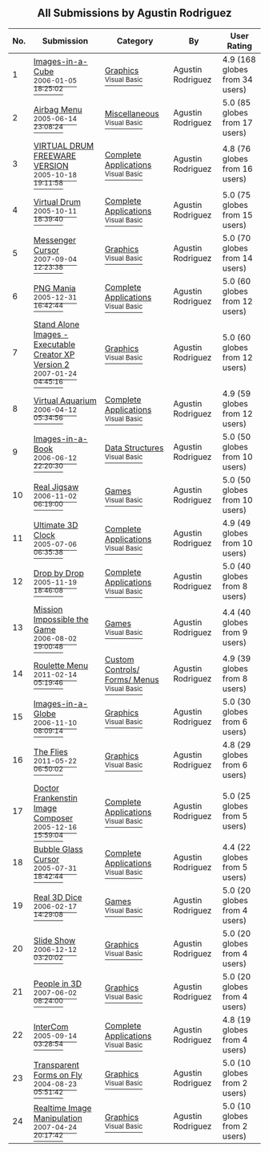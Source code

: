 ﻿<div align="center">

## All Submissions by Agustin Rodriguez

</div>

No.  | Submission | Category | By   | User Rating
---- | ---------- | -------- | ---- | -----------
1 | [Images\-in\-a\-Cube<br /><sup>2006-01-05 18:25:02</sup>](https://github.com/Planet-Source-Code/agustin-rodriguez-images-in-a-cube__1-63946) | [Graphics<br /><sup>Visual Basic</sup>](../ByCategory/graphics__1-46.md) | Agustin Rodriguez | 4.9 (168 globes from 34 users)
2 | [Airbag Menu<br /><sup>2005-06-14 23:08:24</sup>](https://github.com/Planet-Source-Code/agustin-rodriguez-airbag-menu__1-61142) | [Miscellaneous<br /><sup>Visual Basic</sup>](../ByCategory/miscellaneous__1-1.md) | Agustin Rodriguez | 5.0 (85 globes from 17 users)
3 | [VIRTUAL DRUM FREEWARE VERSION<br /><sup>2005-10-18 19:11:58</sup>](https://github.com/Planet-Source-Code/agustin-rodriguez-virtual-drum-freeware-version__1-63097) | [Complete Applications<br /><sup>Visual Basic</sup>](../ByCategory/complete-applications__1-27.md) | Agustin Rodriguez | 4.8 (76 globes from 16 users)
4 | [Virtual Drum<br /><sup>2005-10-11 18:39:40</sup>](https://github.com/Planet-Source-Code/agustin-rodriguez-virtual-drum__1-62855) | [Complete Applications<br /><sup>Visual Basic</sup>](../ByCategory/complete-applications__1-27.md) | Agustin Rodriguez | 5.0 (75 globes from 15 users)
5 | [Messenger Cursor<br /><sup>2007-09-04 12:23:38</sup>](https://github.com/Planet-Source-Code/agustin-rodriguez-messenger-cursor__1-69273) | [Graphics<br /><sup>Visual Basic</sup>](../ByCategory/graphics__1-46.md) | Agustin Rodriguez | 5.0 (70 globes from 14 users)
6 | [PNG Mania<br /><sup>2005-12-31 16:42:44</sup>](https://github.com/Planet-Source-Code/agustin-rodriguez-png-mania__1-63880) | [Complete Applications<br /><sup>Visual Basic</sup>](../ByCategory/complete-applications__1-27.md) | Agustin Rodriguez | 5.0 (60 globes from 12 users)
7 | [Stand Alone Images \- Executable Creator XP  Version 2<br /><sup>2007-01-24 04:45:16</sup>](https://github.com/Planet-Source-Code/agustin-rodriguez-stand-alone-images-executable-creator-xp-version-2__1-67630) | [Graphics<br /><sup>Visual Basic</sup>](../ByCategory/graphics__1-46.md) | Agustin Rodriguez | 5.0 (60 globes from 12 users)
8 | [Virtual Aquarium<br /><sup>2006-04-12 05:34:56</sup>](https://github.com/Planet-Source-Code/agustin-rodriguez-virtual-aquarium__1-64997) | [Complete Applications<br /><sup>Visual Basic</sup>](../ByCategory/complete-applications__1-27.md) | Agustin Rodriguez | 4.9 (59 globes from 12 users)
9 | [Images\-in\-a\-Book<br /><sup>2006-06-12 22:20:30</sup>](https://github.com/Planet-Source-Code/agustin-rodriguez-images-in-a-book__1-65657) | [Data Structures<br /><sup>Visual Basic</sup>](../ByCategory/data-structures__1-33.md) | Agustin Rodriguez | 5.0 (50 globes from 10 users)
10 | [Real Jigsaw<br /><sup>2006-11-02 06:19:00</sup>](https://github.com/Planet-Source-Code/agustin-rodriguez-real-jigsaw__1-66947) | [Games<br /><sup>Visual Basic</sup>](../ByCategory/games__1-38.md) | Agustin Rodriguez | 5.0 (50 globes from 10 users)
11 | [Ultimate 3D Clock<br /><sup>2005-07-06 06:35:38</sup>](https://github.com/Planet-Source-Code/agustin-rodriguez-ultimate-3d-clock__1-61547) | [Complete Applications<br /><sup>Visual Basic</sup>](../ByCategory/complete-applications__1-27.md) | Agustin Rodriguez | 4.9 (49 globes from 10 users)
12 | [Drop by Drop<br /><sup>2005-11-19 18:46:08</sup>](https://github.com/Planet-Source-Code/agustin-rodriguez-drop-by-drop__1-63309) | [Complete Applications<br /><sup>Visual Basic</sup>](../ByCategory/complete-applications__1-27.md) | Agustin Rodriguez | 5.0 (40 globes from 8 users)
13 | [Mission Impossible the Game<br /><sup>2006-08-02 19:00:48</sup>](https://github.com/Planet-Source-Code/agustin-rodriguez-mission-impossible-the-game__1-66180) | [Games<br /><sup>Visual Basic</sup>](../ByCategory/games__1-38.md) | Agustin Rodriguez | 4.4 (40 globes from 9 users)
14 | [Roulette Menu<br /><sup>2011-02-14 05:19:46</sup>](https://github.com/Planet-Source-Code/agustin-rodriguez-roulette-menu__1-73743) | [Custom Controls/ Forms/  Menus<br /><sup>Visual Basic</sup>](../ByCategory/custom-controls-forms-menus__1-4.md) | Agustin Rodriguez | 4.9 (39 globes from 8 users)
15 | [Images\-in\-a\-Globe<br /><sup>2006-11-10 08:09:14</sup>](https://github.com/Planet-Source-Code/agustin-rodriguez-images-in-a-globe__1-67071) | [Graphics<br /><sup>Visual Basic</sup>](../ByCategory/graphics__1-46.md) | Agustin Rodriguez | 5.0 (30 globes from 6 users)
16 | [The Flies<br /><sup>2011-05-22 06:50:02</sup>](https://github.com/Planet-Source-Code/agustin-rodriguez-the-flies__1-73923) | [Graphics<br /><sup>Visual Basic</sup>](../ByCategory/graphics__1-46.md) | Agustin Rodriguez | 4.8 (29 globes from 6 users)
17 | [Doctor Frankenstin Image Composer<br /><sup>2005-12-16 15:59:04</sup>](https://github.com/Planet-Source-Code/agustin-rodriguez-doctor-frankenstin-image-composer__1-63677) | [Complete Applications<br /><sup>Visual Basic</sup>](../ByCategory/complete-applications__1-27.md) | Agustin Rodriguez | 5.0 (25 globes from 5 users)
18 | [Bubble Glass Cursor<br /><sup>2005-07-31 18:42:44</sup>](https://github.com/Planet-Source-Code/agustin-rodriguez-bubble-glass-cursor__1-62023) | [Complete Applications<br /><sup>Visual Basic</sup>](../ByCategory/complete-applications__1-27.md) | Agustin Rodriguez | 4.4 (22 globes from 5 users)
19 | [Real 3D Dice<br /><sup>2006-02-17 14:29:08</sup>](https://github.com/Planet-Source-Code/agustin-rodriguez-real-3d-dice__1-64377) | [Games<br /><sup>Visual Basic</sup>](../ByCategory/games__1-38.md) | Agustin Rodriguez | 5.0 (20 globes from 4 users)
20 | [Slide Show<br /><sup>2006-12-12 03:20:02</sup>](https://github.com/Planet-Source-Code/agustin-rodriguez-slide-show__1-67358) | [Graphics<br /><sup>Visual Basic</sup>](../ByCategory/graphics__1-46.md) | Agustin Rodriguez | 5.0 (20 globes from 4 users)
21 | [People in 3D<br /><sup>2007-06-02 08:24:00</sup>](https://github.com/Planet-Source-Code/agustin-rodriguez-people-in-3d__1-68730) | [Graphics<br /><sup>Visual Basic</sup>](../ByCategory/graphics__1-46.md) | Agustin Rodriguez | 5.0 (20 globes from 4 users)
22 | [InterCom<br /><sup>2005-09-14 03:28:54</sup>](https://github.com/Planet-Source-Code/agustin-rodriguez-intercom__1-62558) | [Complete Applications<br /><sup>Visual Basic</sup>](../ByCategory/complete-applications__1-27.md) | Agustin Rodriguez | 4.8 (19 globes from 4 users)
23 | [Transparent Forms on Fly<br /><sup>2004-08-23 05:51:42</sup>](https://github.com/Planet-Source-Code/agustin-rodriguez-transparent-forms-on-fly__1-55783) | [Graphics<br /><sup>Visual Basic</sup>](../ByCategory/graphics__1-46.md) | Agustin Rodriguez | 5.0 (10 globes from 2 users)
24 | [Realtime Image Manipulation<br /><sup>2007-04-24 20:17:42</sup>](https://github.com/Planet-Source-Code/agustin-rodriguez-realtime-image-manipulation__1-68440) | [Graphics<br /><sup>Visual Basic</sup>](../ByCategory/graphics__1-46.md) | Agustin Rodriguez | 5.0 (10 globes from 2 users)
